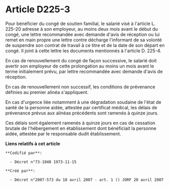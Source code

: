 # Article D225-3

Pour bénéficier du congé de soutien familial, le salarié visé à l'article L. 225-20 adresse à son employeur, au moins deux
mois avant le début du congé, une lettre recommandée avec demande d'avis de réception ou lui remet en main propre une lettre
contre décharge l'informant de sa volonté de suspendre son contrat de travail à ce titre et de la date de son départ en
congé. Il joint à cette lettre les documents mentionnés à l'article D. 225-4.

En cas de renouvellement du congé de façon successive, le salarié doit avertir son employeur de cette prolongation au moins
un mois avant le terme initialement prévu, par lettre recommandée avec demande d'avis de réception.

En cas de renouvellement non successif, les conditions de prévenance définies au premier alinéa s'appliquent.

En cas d'urgence liée notamment à une dégradation soudaine de l'état de santé de la personne aidée, attestée par certificat
médical, les délais de prévenance prévus aux alinéas précédents sont ramenés à quinze jours.

Ces délais sont également ramenés à quinze jours en cas de cessation brutale de l'hébergement en établissement dont
bénéficiait la personne aidée, attestée par le responsable dudit établissement.

**Liens relatifs à cet article**

	**Codifié par**:

	  - Décret n°73-1048 1973-11-15

	**Créé par**:

	  - Décret n°2007-573 du 18 avril 2007 - art. 1 () JORF 20 avril 2007
